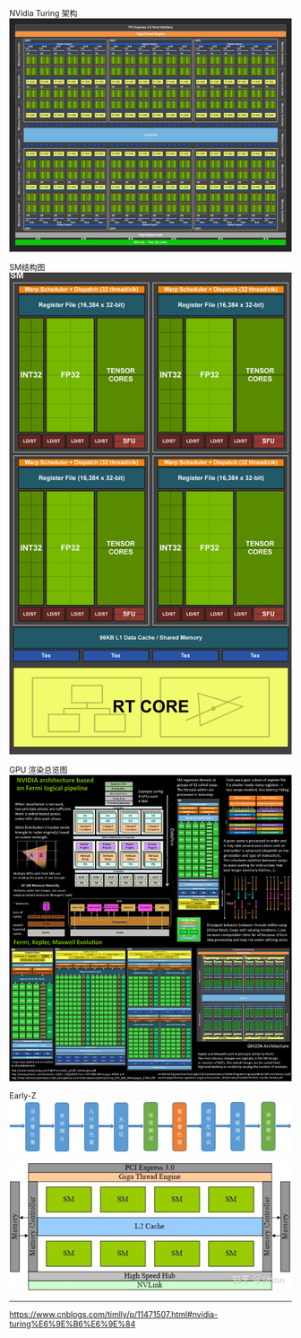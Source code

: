 
NVidia Turing 架构
![](../pic.res/2022-03-14-19-33-47.png)

SM结构图
![](../pic.res/2022-03-14-19-35-11.png)

GPU 渲染总览图
![](../pic.res/2022-03-14-19-31-15.png)

Early-Z
![](../pic.res/2022-03-14-19-47-46.png)


![](../pic.res/2022-03-14-20-32-44.png)

---

https://www.cnblogs.com/timlly/p/11471507.html#nvidia-turing%E6%9E%B6%E6%9E%84